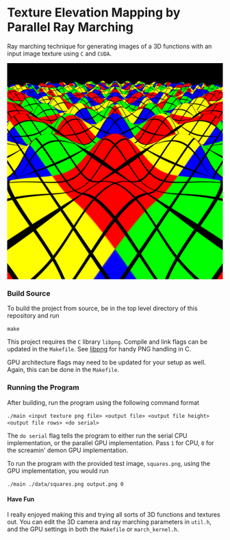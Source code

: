 # Texture Elevation Mapping by Parallel Ray Marching

Ray marching technique for generating images of a 3D functions with an input image texture using `C` and `CUDA`.

<img src='./data/squares_cpu_8192.png' align="center" width=1024>

### Build Source
To build the project from source, be in the top level directory of this repository and run
```
make
```
This project requires the `C` library `libpng`. Compile and link flags can be updated in the `Makefile`. See [libpng](http://www.libpng.org/pub/png/libpng.html) for handy PNG handling in C.

GPU architecture flags may need to be updated for your setup as well. Again, this can be done in the `Makefile`.

### Running the Program
After building, run the program using the following command format
```
./main <input texture png file> <output file> <output file height> <output file rows> <do serial>
```
The `do serial` flag tells the program to either run the serial CPU implementation, or the parallel GPU implementation. Pass `1` for CPU, `0` for the screamin' demon GPU implementation.  

To run the program with the provided test image, `squares.png`, using the GPU implementation, you would run

```
./main ./data/squares.png output.png 0
```

#### Have Fun

I really enjoyed making this and trying all sorts of 3D functions and textures out. You can edit the 3D camera and ray marching parameters in `util.h`, and the GPU settings in both the `Makefile` or `march_kernel.h`.

